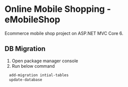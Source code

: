 # Online Mobile Shopping - eMobileShop

Ecommerce mobile shop project on ASP.NET MVC Core 6.

## DB Migration

1. Open package manager console
2. Run below command
```bash
  add-migration intial-tables
  update-database
```
